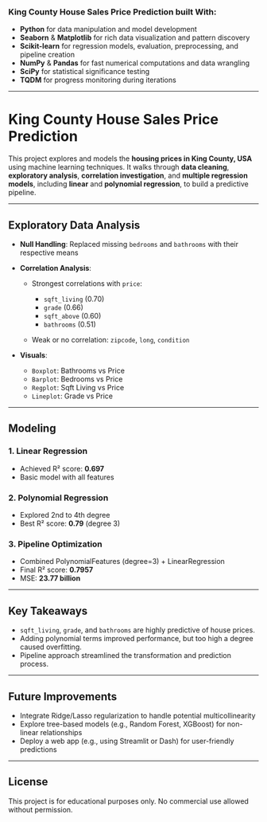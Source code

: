 ### King County House Sales Price Prediction built With:

- **Python** for data manipulation and model development
- **Seaborn** & **Matplotlib** for rich data visualization and pattern discovery
- **Scikit-learn** for regression models, evaluation, preprocessing, and pipeline creation
- **NumPy** & **Pandas** for fast numerical computations and data wrangling
- **SciPy** for statistical significance testing
- **TQDM** for progress monitoring during iterations

---
# King County House Sales Price Prediction

This project explores and models the **housing prices in King County, USA** using machine learning techniques. It walks through **data cleaning**, **exploratory analysis**, **correlation investigation**, and **multiple regression models**, including **linear** and **polynomial regression**, to build a predictive pipeline.

---

## Exploratory Data Analysis

* **Null Handling**: Replaced missing `bedrooms` and `bathrooms` with their respective means
* **Correlation Analysis**:

  * Strongest correlations with `price`:

    * `sqft_living` (0.70)
    * `grade` (0.66)
    * `sqft_above` (0.60)
    * `bathrooms` (0.51)
  * Weak or no correlation: `zipcode`, `long`, `condition`
* **Visuals**:

  * `Boxplot`: Bathrooms vs Price
  * `Barplot`: Bedrooms vs Price
  * `Regplot`: Sqft Living vs Price
  * `Lineplot`: Grade vs Price

---

## Modeling

### 1. **Linear Regression**

* Achieved R² score: **0.697**
* Basic model with all features

### 2. **Polynomial Regression**

* Explored 2nd to 4th degree
* Best R² score: **0.79** (degree 3)

### 3. **Pipeline Optimization**

* Combined PolynomialFeatures (degree=3) + LinearRegression
* Final R² score: **0.7957**
* MSE: **23.77 billion**

---

## Key Takeaways

* `sqft_living`, `grade`, and `bathrooms` are highly predictive of house prices.
* Adding polynomial terms improved performance, but too high a degree caused overfitting.
* Pipeline approach streamlined the transformation and prediction process.

---

## Future Improvements

* Integrate Ridge/Lasso regularization to handle potential multicollinearity
* Explore tree-based models (e.g., Random Forest, XGBoost) for non-linear relationships
* Deploy a web app (e.g., using Streamlit or Dash) for user-friendly predictions

---

## License

This project is for educational purposes only. No commercial use allowed without permission.


